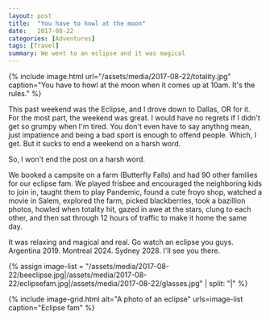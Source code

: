 ```yaml
---
layout: post
title:  "You have to howl at the moon"
date:   2017-08-22
categories: [Adventures]
tags: [Travel]
summary: We went to an eclipse and it was magical
---
```


{% include image.html url="/assets/media/2017-08-22/totality.jpg" caption="You have to howl at the moon when it comes up at 10am. It's the rules." %}

This past weekend was the Eclipse, and I drove down to Dallas, OR for it. For the most part, the weekend was great. I would have no regrets if I didn't get so grumpy when I'm tired. You don't even have to say anythng mean, just impatience and being a bad sport is enough to offend people. Which, I get. But it sucks to end a weekend on a harsh word.

So, I won't end the post on a harsh word.

We booked a campsite on a farm (Butterfly Falls) and had 90 other families for our eclipse fam. We played frisbee and encouraged the neighboring kids to join in, taught them to play Pandemic, found a cute froyo shop, watched a movie in Salem, explored the farm, picked blackberries, took a bazillion photos, howled when totality hit, gazed in awe at the stars, clung to each other, and then sat through 12 hours of traffic to make it home the same day.

It was relaxing and magical and real. Go watch an eclipse you guys. Argentina 2019. Montreal 2024. Sydney 2028. I'll see you there.

{% assign image-list = "/assets/media/2017-08-22/beeclipse.jpg|/assets/media/2017-08-22/eclipsefam.jpg|/assets/media/2017-08-22/glasses.jpg" | split: "|" %}

{% include image-grid.html alt="A photo of an eclipse" urls=image-list caption="Eclipse fam" %}